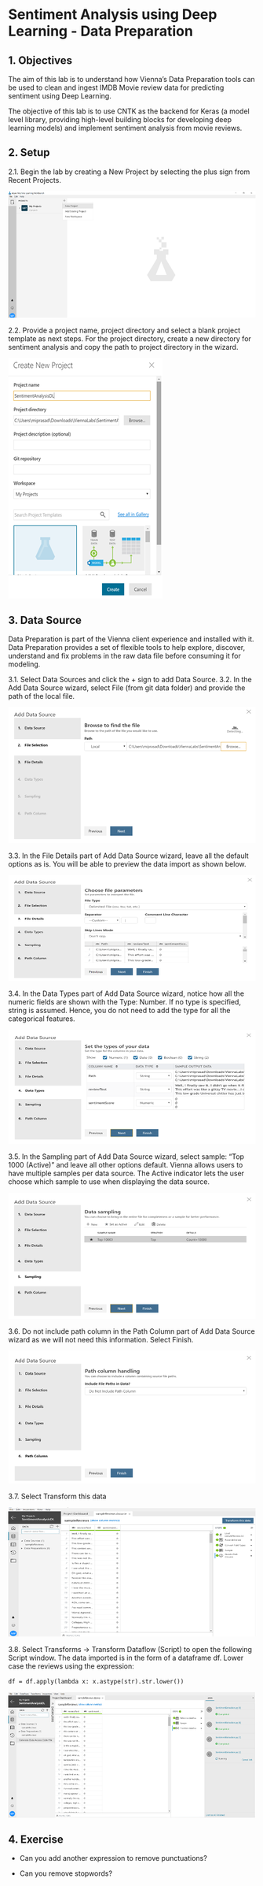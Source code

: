 
# Sentiment Analysis using Deep Learning - Data Preparation

## 1. Objectives

The aim of this lab is to understand how Vienna’s Data Preparation tools can be used to clean and ingest IMDB Movie review data for predicting sentiment using Deep Learning.

The objective of this lab is to use CNTK as the backend for Keras (a model level library, providing high-level building blocks for developing deep learning models) and implement sentiment analysis from movie reviews.

## 2. Setup

2.1. Begin the lab by creating a New Project by selecting the plus sign from Recent Projects.

![NewProject](Images/NewProject.png)

2.2. Provide a project name, project directory and select a blank project template as next steps. For the project directory, create a new directory for sentiment analysis and copy the path to project directory in the wizard.

![ProjectName](Images/ProjectName.png)

## 3. Data Source

Data Preparation is part of the Vienna client experience and installed with it. Data Preparation provides a set of flexible tools to help explore, discover, understand and fix problems in the raw data file before consuming it for modeling.

3.1.	Select Data Sources and click the + sign to add Data Source.
3.2.	In the Add Data Source wizard, select File (from git data folder) and provide the path of the local file.

![Datasource](Images/AddDataSource.png)

3.3. In the File Details part of Add Data Source wizard, leave all the default options as is. You will be able to preview the data import as shown below.

![FileDetails](Images/FileDetails.png)

3.4. In the Data Types part of Add Data Source wizard, notice how all the numeric fields are shown with the Type: Number. If no type is specified, string is assumed. Hence, you do not need to add the type for all the categorical features.

![DataTypes](Images/DataTypes.png)

3.5. In the Sampling part of Add Data Source wizard, select sample: “Top 1000 (Active)” and leave all other options default. Vienna allows users to have multiple samples per data source. The Active indicator lets the user choose which sample to use when displaying the data source.

![SamplingPart](Images/SamplingPart.png)

3.6. Do not include path column in the Path Column part of Add Data Source wizard as we will not need this information. Select Finish.

![PathColumn](Images/PathColumn.png)

3.7. Select Transform this data

![Transform](Images/Transform.png)

3.8. Select Transforms -> Transform Dataflow (Script) to open the following Script window. The data imported is in the form of a dataframe df. Lower case the reviews using the expression:

```
df = df.apply(lambda x: x.astype(str).str.lower())
```

![TransformDataFlow](Images/TransformDataflow.png)

## 4. Exercise

*	Can you add another expression to remove punctuations?

*	Can you remove stopwords?






